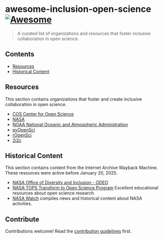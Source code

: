 # awesome-inclusion-open-science [![Awesome](https://awesome.re/badge.svg)](https://awesome.re)

> A curated list of organizations and resources that foster inclusive collaboration in open science.


## Contents

- [Resources](#resources)
- [Historical Content](#historical-content)


## Resources

This section contains organizations that foster and create inclusive collaboration in open science.

- [COS Center for Open Science](https://www.cos.io/)
- [NASA](https://https://science.nasa.gov/)
- [NOAA National Oceanic and Atmospheric Administration](https://www.noaa.gov/)
- [pyOpenSci](https://pyopensci.org)
- [rOpenSci](https://ropensci.org/)
- [2i2c](https://2i2c.org/)


## Historical Content

This section contains content from the Internet Archive Wayback Machine. These resources were active before January 20, 2025.

- [NASA Office of Diversity and Inclusion - ODEO](https://web.archive.org/web/20241203234804/https://www.nasa.gov/odeo/)
- [NASA TOPS Transform to Open Science Program](https://web.archive.org/web/20250117225447/https://science.nasa.gov/open-science/tops/) Excellent educational resources about open science research.
- [NASA Watch](https://nasawatch.com/) compiles news and historical content about NASA activities.


## Contribute

Contributions welcome! Read the [contribution guidelines](contributing.md) first.
